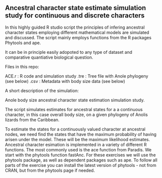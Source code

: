 
## Ancestral character state estimate simulation study for continuous and discrete characters ##

In this highly guided R studio script the principles of infering ancestral character states employing different
mathematical models are simulated and discussed. The script mainly employs functions from the R packages Phytools and ape.

It can be in principle easily adopoted to any type of dataset and comparative quantiative biological question.

Files in this repo:

ACE.r : R code and simulation study
.tre : Tree file with Anole phylogeny (see below)
.csv : Metadata with body size data (see below)

A short description of the simulation:

Anole body size ancestral character state estimation simulation study.

The script simulates estimates for ancestral states for a a continuous character, 
in this case overall body size, on a given phylogeny of Anolis lizards from the Caribbean.

To estimate the states for a continuously valued character at ancestral nodes, we need find
the states that have the maximum probability of having arisen under the model. 
These will be the maximum likelihood estimates. Ancestral character esimation is implemented
in a variety of different R functions. The most commonly used is the ace function from Paradis.
We start with the phytools function fastAnc. For these exercises we will use the phytools package, 
as well as dependent packages such as ape. To follow all parts of the exercise you can 
install the latest version of phytools - not from CRAN, but from the phytools page if needed.
